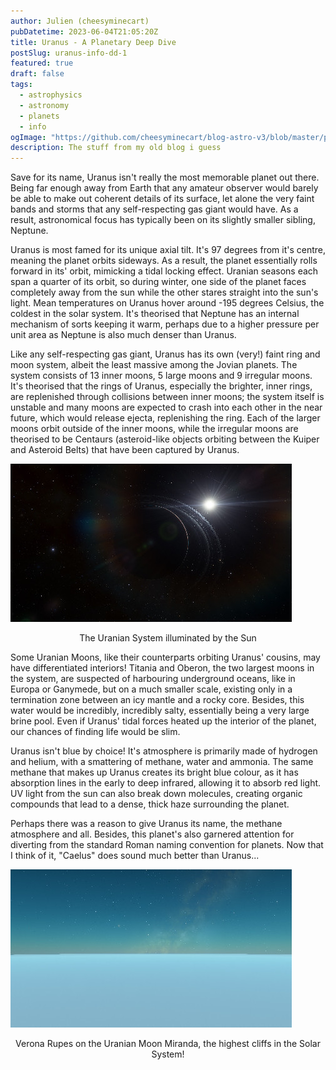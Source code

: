 ```yaml
---
author: Julien (cheesyminecart)
pubDatetime: 2023-06-04T21:05:20Z
title: Uranus - A Planetary Deep Dive
postSlug: uranus-info-dd-1
featured: true
draft: false
tags:
  - astrophysics
  - astronomy
  - planets
  - info
ogImage: "https://github.com/cheesyminecart/blog-astro-v3/blob/master/public/blog%20images/uranus_sunview.jpeg"
description: The stuff from my old blog i guess
---
```


Save for its name, Uranus isn't really the most memorable planet out there. Being far enough away from Earth that any amateur observer would barely be able to make out coherent details of its surface, let alone the very faint bands and storms that any self-respecting gas giant would have. As a result, astronomical focus has typically been on its slightly smaller sibling, Neptune.

Uranus is most famed for its unique axial tilt. It's 97 degrees from it's centre, meaning the planet orbits sideways. As a result, the planet essentially rolls forward in its' orbit, mimicking a tidal locking effect. Uranian seasons each span a quarter of its orbit, so during winter, one side of the planet faces completely away from the sun while the other stares straight into the sun's light. Mean temperatures on Uranus hover around -195 degrees Celsius, the coldest in the solar system. It's theorised that Neptune has an internal mechanism of sorts keeping it warm, perhaps due to a higher pressure per unit area as Neptune is also much denser than Uranus.

Like any self-respecting gas giant, Uranus has its own (very!) faint ring and moon system, albeit the least massive among the Jovian planets. The system consists of 13 inner moons, 5 large moons and 9 irregular moons. It's theorised that the rings of Uranus, especially the brighter, inner rings, are replenished through collisions between inner moons; the system itself is unstable and many moons are expected to crash into each other in the near future, which would release ejecta, replenishing the ring. Each of the larger moons orbit outside of the inner moons, while the irregular moons are theorised to be Centaurs (asteroid-like objects orbiting between the Kuiper and Asteroid Belts) that have been captured by Uranus.

![Uranus Sunview](../../../public/blog_images/uranus_sunview.jpeg)

<figcaption style="text-align: center">The Uranian System illuminated by the Sun

</figcaption>

Some Uranian Moons, like their counterparts orbiting Uranus' cousins, may have differentiated interiors! Titania and Oberon, the two largest moons in the system, are suspected of harbouring underground oceans, like in Europa or Ganymede, but on a much smaller scale, existing only in a termination zone between an icy mantle and a rocky core. Besides, this water would be incredibly, incredibly salty, essentially being a very large brine pool. Even if Uranus' tidal forces heated up the interior of the planet, our chances of finding life would be slim.

Uranus isn't blue by choice! It's atmosphere is primarily made of hydrogen and helium, with a smattering of methane, water and ammonia. The same methane that makes up Uranus creates its bright blue colour, as it has absorption lines in the early to deep infrared, allowing it to absorb red light. UV light from the sun can also break down molecules, creating organic compounds that lead to a dense, thick haze surrounding the planet.

Perhaps there was a reason to give Uranus its name, the methane atmosphere and all. Besides, this planet's also garnered attention for diverting from the standard Roman naming convention for planets. Now that I think of it, "Caelus" does sound much better than Uranus...

![Uranus Surface](../../../public/blog_images/uranus_surface.jpeg)

<figcaption style="text-align: center">Verona Rupes on the Uranian Moon Miranda, the highest cliffs in the Solar System!</figcaption>

